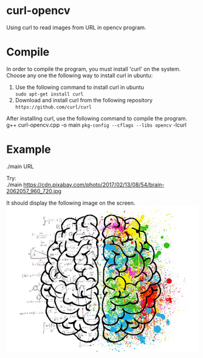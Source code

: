 # curl-opencv
Using curl to read images from URL in opencv program. 

# Compile
In order to compile the program, you must install 'curl' on the system. Choose any one the following way to install curl in ubuntu:    
1. Use the following command to install curl in ubuntu    
  `sudo apt-get install curl`    
2. Download and install curl from the following repository    
   `https://github.com/curl/curl`    

After installing curl, use the following command to compile the program.
g++ curl-opencv.cpp -o main `pkg-config --cflags --libs opencv` -lcurl

# Example    
./main URL

Try:    
./main https://cdn.pixabay.com/photo/2017/02/13/08/54/brain-2062057_960_720.jpg   

It should display the following image on the screen.
![alt text](https://raw.githubusercontent.com/2vin/curl-opencv/master/data/brain.jpg)
